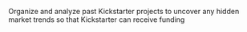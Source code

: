 Organize and analyze past Kickstarter projects to uncover any hidden market trends so that Kickstarter can receive funding

